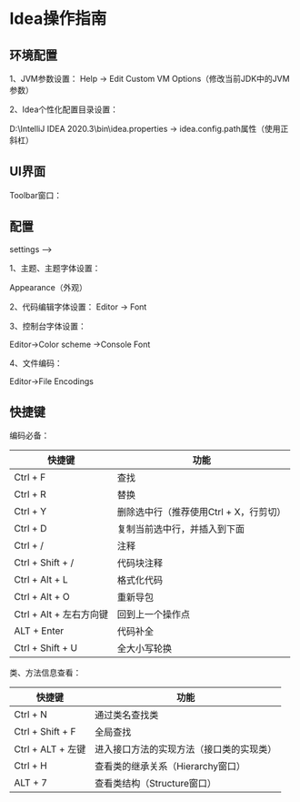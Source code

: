 # Idea操作指南

## 环境配置

1、JVM参数设置：
Help -> Edit Custom VM Options（修改当前JDK中的JVM参数）

2、Idea个性化配置目录设置：

D:\IntelliJ IDEA 2020.3\bin\idea.properties -> idea.config.path属性（使用正斜杠）

## UI界面

Toolbar窗口：

## 配置

settings —>

1、主题、主题字体设置：

Appearance（外观）

2、代码编辑字体设置：
Editor -> Font

3、控制台字体设置：

Editor->Color scheme ->Console Font

4、文件编码：

Editor->File Encodings





## 快捷键

编码必备：

| 快捷键                  | 功能                                   |
| ----------------------- | -------------------------------------- |
| Ctrl + F                | 查找                                   |
| Ctrl + R                | 替换                                   |
| Ctrl + Y                | 删除选中行（推荐使用Ctrl + X，行剪切） |
| Ctrl + D                | 复制当前选中行，并插入到下面           |
| Ctrl + /                | 注释                                   |
| Ctrl + Shift + /        | 代码块注释                             |
| Ctrl + Alt + L          | 格式化代码                             |
| Ctrl + Alt + O          | 重新导包                               |
| Ctrl + Alt + 左右方向键 | 回到上一个操作点                       |
| ALT + Enter             | 代码补全                               |
| Ctrl + Shift + U        | 全大小写轮换                           |

类、方法信息查看：

| 快捷键            | 功能                                     |
| ----------------- | ---------------------------------------- |
| Ctrl + N          | 通过类名查找类                           |
| Ctrl + Shift + F  | 全局查找                                 |
| Ctrl + ALT + 左键 | 进入接口方法的实现方法（接口类的实现类） |
| Ctrl + H          | 查看类的继承关系（Hierarchy窗口）        |
| ALT + 7           | 查看类结构（Structure窗口）              |

